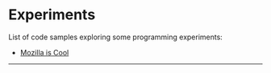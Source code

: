 # Experiments

List of code samples exploring some programming experiments:

-   [Mozilla is Cool](https://github.com/mdn/beginner-html-site-scripted)

---
